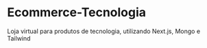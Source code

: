 # Ecommerce-Tecnologia
Loja virtual para produtos de tecnologia, utilizando Next.js, Mongo e Tailwind
